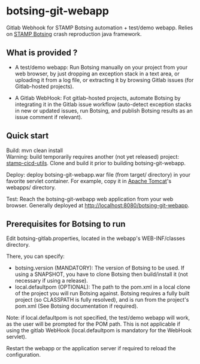 # botsing-git-webapp
Gitlab Webhook for STAMP Botsing automation + test/demo webapp.
Relies on [STAMP Botsing](https://github.com/STAMP-project/botsing) crash reproduction java framework.

## What is provided ?

- A test/demo webapp: Run Botsing manually on your project from your web browser, by just dropping an exception stack in a text area, or uploading it from a log file,
or extracting it by browsing Gitlab issues (for Gitlab-hosted projects).

- A Gitlab WebHook: Fot gitlab-hosted projects, automate Botsing by integrating it in the Gitlab issue workflow
(auto-detect exception stacks in new or updated issues, run Botsing, and publish Botsing results as an issue comment if relevant).

## Quick start

Build: mvn clean install  
Warning: build temporarily requires another (not yet released) project: [stamp-cicd-utils](https://github.com/STAMP-project/stamp-cicd-utils). Clone and build it prior to building botsing-git-webapp.

Deploy: deploy botsing-git-webapp.war file (from target/ directory) in your favorite servlet container.
For example, copy it in [Apache Tomcat](http://tomcat.apache.org)'s webapps/ directory.

Test: Reach the botsing-git-webapp web application from your web browser.
Generally deployed at [http://localhost:8080/botsing-git-webapp](http://localhost:8080/botsing-git-webapp).

## Prerequisites for Botsing to run

Edit botsing-gitlab.properties, located in the webapp's WEB-INF/classes directory.

There, you can specify:

- botsing.version (MANDATORY): The version of Botsing to be used. If using a SNAPSHOT, you have to clone Botsing then build/install it (not necessary if using a release).
- local.defaultpom (OPTIONAL): The path to the pom.xml in a local clone of the project you will run Botsing against.
Botsing requires a fully built project (so CLASSPATH is fully resolved), and is run from the project's pom.xml (See Botsing documentation if required).

Note: if local.defaultpom is not specified, the test/demo webapp will work, as the user will be prompted for the POM path.
This is not applicable if using the gitlab WebHook (local.defaultpom is mandatory for the WebHook servlet).

Restart the webapp or the application server if required to reload the configuration.
